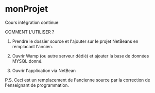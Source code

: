 # monProjet
Cours intégration continue

COMMENT L'UTILISER ?

1. Prendre le dossier source et l'ajouter sur le projet NetBeans en remplacant l'ancien.

2. Ouvrir Wamp (ou autre serveur dédié) et ajouter la base de données MYSQL donné.

3. Ouvrir l'application via NetBean

P.S. Ceci est un remplacement de l'ancienne source par la correction de l'enseignant de programmation.
